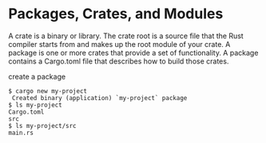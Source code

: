 # Packages, Crates, and Modules
A crate is a binary or library. The crate root is a source file that the Rust compiler starts from and makes up the root module of your crate. 
A package is one or more crates that provide a set of functionality. A package contains a Cargo.toml file that describes how to build those crates.

create a package

    $ cargo new my-project
     Created binary (application) `my-project` package
    $ ls my-project
    Cargo.toml
    src
    $ ls my-project/src
    main.rs
 
 
